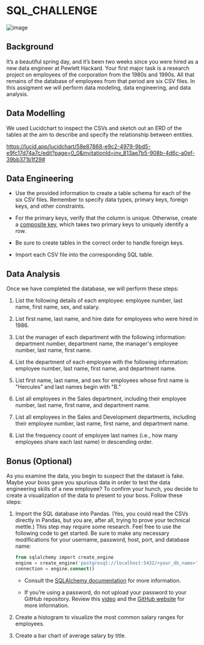 # SQL_CHALLENGE
![image](https://user-images.githubusercontent.com/106934375/184683362-08437777-7cf0-416b-9099-967c6b47001b.png)

## Background
It’s a beautiful spring day, and it’s been two weeks since you were hired as a new data engineer at Pewlett Hackard. Your first major task is a research project on employees of the corporation from the 1980s and 1990s. All that remains of the database of employees from that period are six CSV files.
In this assigment we will perform data modeling, data engineering, and data analysis.

## Data Modelling
We used Lucidchart to inspect the CSVs and sketch out an ERD of the tables at the aim to describe and specify the relationship between entities.

https://lucid.app/lucidchart/58e87868-e9c2-4979-9bd5-e9fc17d74a7c/edit?page=0_0&invitationId=inv_813ae7b5-908b-4d6c-a0ef-39bb371b1f29#

## Data Engineering
* Use the provided information to create a table schema for each of the six CSV files. Remember to specify data types, primary keys, foreign keys, and other constraints.

* For the primary keys, verify that the column is unique. Otherwise, create a [composite key](https://en.wikipedia.org/wiki/Compound_key), which takes two primary keys to uniquely identify a row.

* Be sure to create tables in the correct order to handle foreign keys.

* Import each CSV file into the corresponding SQL table. 

## Data Analysis
Once we have completed the database, we  will perform these steps:

1. List the following details of each employee: employee number, last name, first name, sex, and salary.

2. List first name, last name, and hire date for employees who were hired in 1986.

3. List the manager of each department with the following information: department number, department name, the manager's employee number, last name, first name.

4. List the department of each employee with the following information: employee number, last name, first name, and department name.

5. List first name, last name, and sex for employees whose first name is "Hercules" and last names begin with "B."

6. List all employees in the Sales department, including their employee number, last name, first name, and department name.

7. List all employees in the Sales and Development departments, including their employee number, last name, first name, and department name.

8. List the frequency count of employee last names (i.e., how many employees share each last name) in descending order.

## Bonus (Optional)

As you examine the data, you begin to suspect that the dataset is fake. Maybe your boss gave you spurious data in order to test the data engineering skills of a new employee? To confirm your hunch, you decide to create a visualization of the data to present to your boss. Follow these steps: 

1. Import the SQL database into Pandas. (Yes, you could read the CSVs directly in Pandas, but you are, after all, trying to prove your technical mettle.) This step may require some research. Feel free to use the following code to get started. Be sure to make any necessary modifications for your username, password, host, port, and database name:

   ```sql
   from sqlalchemy import create_engine
   engine = create_engine('postgresql://localhost:5432/<your_db_name>')
   connection = engine.connect()
   ```

    * Consult the [SQLAlchemy documentation](https://docs.sqlalchemy.org/en/latest/core/engines.html#postgresql) for more information.

    * If you’re using a password, do not upload your password to your GitHub repository. Review this [video](https://www.youtube.com/watch?v=2uaTPmNvH0I) and the [GitHub website](https://help.github.com/en/github/using-git/ignoring-files) for more information.

2. Create a histogram to visualize the most common salary ranges for employees.

3. Create a bar chart of average salary by title.
